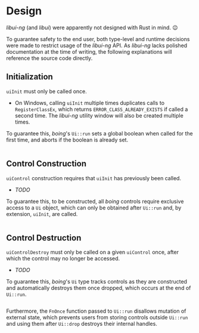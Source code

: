 # Design

*libui-ng* (and *libui*) were apparently not designed with Rust in mind. 😉

To guarantee safety to the end user, both type-level and runtime decisions were made to restrict usage of the *libui-ng* API. As *libui-ng* lacks polished documentation at the time of writing, the following explanations will reference the source code directly.

## Initialization

`uiInit` must only be called once.

* On Windows, calling `uiInit` multiple times duplicates calls to `RegisterClassEx`, which returns `ERROR_CLASS_ALREADY_EXISTS` if called a second time. The *libui-ng* utility window will also be created multiple times.

To guarantee this, *boing*'s `Ui::run` sets a global boolean when called for the first time, and aborts if the boolean is already set.

```rust

```

## Control Construction

`uiControl` construction requires that `uiInit` has previously been called.

* *TODO*

To guarantee this, to be constructed, all *boing* controls require exclusive access to a `Ui` object, which can only be obtained after `Ui::run` and, by extension, `uiInit`, are called.

```rust

```

## Control Destruction

`uiControlDestroy` must only be called on a given `uiControl` once, after which the control may no longer be accessed.

* *TODO*

To guarantee this, *boing*'s `Ui` type tracks controls as they are constructed and automatically destroys them once dropped, which occurs at the end of `Ui::run`.

```rust

```

Furthermore, the `FnOnce` function passed to `Ui::run` disallows mutation of external state, which prevents users from storing controls outside `Ui::run` and using them after `Ui::drop` destroys their internal handles.

```rust

```
